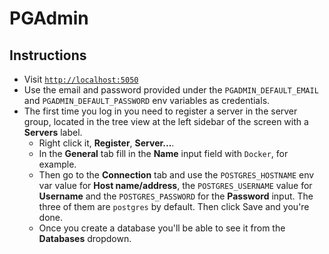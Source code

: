 # PGAdmin

## Instructions

* Visit [`http://localhost:5050`](http://localhost:5050/)
* Use the email and password provided under the `PGADMIN_DEFAULT_EMAIL` and `PGADMIN_DEFAULT_PASSWORD` env variables as credentials.
* The first time you log in you need to register a server in the server group, located in the tree view at the left sidebar of the screen with a **Servers** label.
  * Right click it, **Register**, **Server...**.
  * In the **General** tab fill in the **Name** input field with `Docker`, for example.
  * Then go to the **Connection** tab and use the `POSTGRES_HOSTNAME` env var value for **Host name/address**, the `POSTGRES_USERNAME` value for **Username** and the `POSTGRES_PASSWORD` for the **Password** input. The three of them are `postgres` by default. Then click Save and you're done.
  * Once you create a database you'll be able to see it from the **Databases** dropdown.
